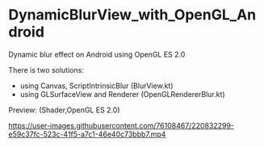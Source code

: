 # DynamicBlurView_with_OpenGL_Android
Dynamic blur effect on Android using OpenGL ES 2.0

There is two solutions:
  - using Canvas, ScriptIntrinsicBlur (BlurView.kt)
  - using GLSurfaceView and Renderer (OpenGLRendererBlur.kt)

Preview: (Shader,OpenGL ES 2.0)

https://user-images.githubusercontent.com/76108467/220832299-e59c37fc-523c-41f5-a7c1-46e40c73bbb7.mp4
